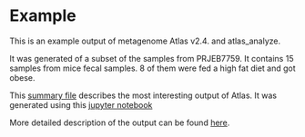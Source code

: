 # Example
This is an example output of metagenome Atlas v2.4. and atlas_analyze.

It was generated of a subset of the samples from PRJEB7759. It contains 15 samples from mice fecal samples. 8 of them were fed a high fat diet and got obese.


This [summary file](http://htmlpreview.github.io/?https://github.com/metagenome-atlas/Example/blob/master/Results/Summary.html) describes the most interesting output of Atlas. It was generated using this [jupyter notebook](Results/Code.ipynb)

More detailed description of the output can be found [here](http://htmlpreview.github.io/?https://metagenome-atlas.readthedocs.io/en/latest/usage/output.html).



